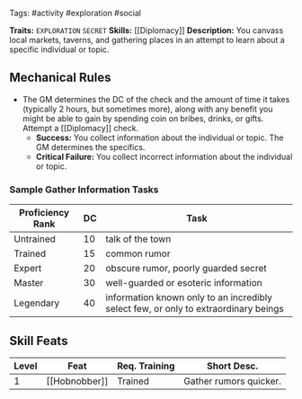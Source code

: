 Tags: #activity #exploration #social 

**Traits:** `EXPLORATION` `SECRET`
**Skills:** [[Diplomacy]]
**Description:** You canvass local markets, taverns, and gathering places in an attempt to learn about a specific individual or topic.

## Mechanical Rules

 - The GM determines the DC of the check and the amount of time it takes (typically 2 hours, but sometimes more), along with any benefit you might be able to gain by spending coin on bribes, drinks, or gifts.  Attempt a [[Diplomacy]] check.
	 - **Success:** You collect information about the individual or topic. The GM determines the specifics.  
	 - **Critical Failure:** You collect incorrect information about the individual or topic.

### Sample Gather Information Tasks

| **Proficiency Rank** | **DC** | Task                                                                                |
| -------------------- | ------ | ----------------------------------------------------------------------------------- |
| Untrained            | 10     | talk of the town                                                                    |
| Trained              | 15     | common rumor                                                                        |
| Expert               | 20     | obscure rumor, poorly guarded secret                                                |
| Master               | 30     | well-guarded or esoteric information                                                |
| Legendary            | 40     | information known only to an incredibly select few, or only to extraordinary beings |

## Skill Feats

| Level | Feat                 | Req. Training | Short Desc.                                               |
| ----- | -------------------- | ------------- | --------------------------------------------------------- |
| 1     | [[Hobnobber]]        | Trained       | Gather rumors quicker.                                    |

